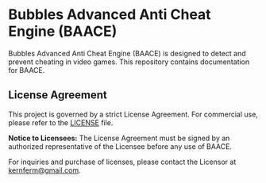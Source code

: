 # Bubbles Advanced Anti Cheat Engine (BAACE)

Bubbles Advanced Anti Cheat Engine (BAACE) is designed to detect and prevent cheating in video games. This repository contains documentation for BAACE.

## License Agreement

This project is governed by a strict License Agreement. For commercial use, please refer to the [LICENSE](https://github.com/KernFerm/Bubbles-Advanced-Anti-Cheat-Engine/blob/main/LICENSE) file.

**Notice to Licensees:** The License Agreement must be signed by an authorized representative of the Licensee before any use of BAACE.

For inquiries and purchase of licenses, please contact the Licensor at kernferm@gmail.com.

